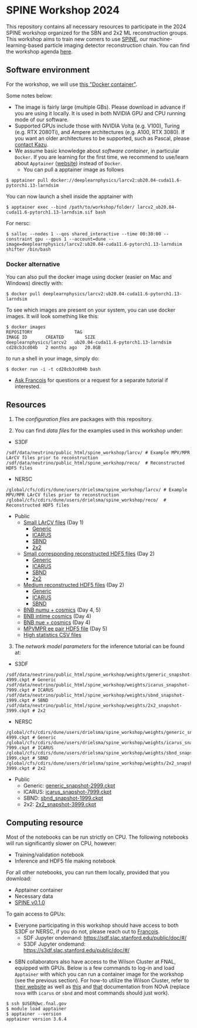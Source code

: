 # SPINE Workshop 2024

This repository contains all necessary resources to participate in the 2024 SPINE workshop organized for the SBN and 2x2 ML reconstruction groups. This workshop aims to train new comers to use [SPINE](https://github.com/DeepLearnPhysics/spine), our machine-learning-based particle imaging detector reconstruction chain. You can find the workshop agenda [here](https://indico.slac.stanford.edu/event/8926/).

## Software environment

For the workshop, we will use [this "Docker container"](https://hub.docker.com/layers/deeplearnphysics/larcv2/ub20.04-cuda11.6-pytorch1.13-larndsim/images/sha256-afe799e39e2000949f3f247ab73fe70039fb411cb301cb3c78678b68c22e37fb?context=explore).

Some notes below:

* The image is fairly large (multiple GBs). Please download in advance if you are using it locally. It is used in both NVIDIA GPU and CPU running mode of our software.
* Supported GPUs include those with NVIDIA Volta (e.g. V100), Turing (e.g. RTX 2080Ti), and Ampere architectures (e.g. A100, RTX 3080). If you want an older architectures to be supported, such as Pascal, please [contact Kazu](mailto:kterao@slac.stanford.edu).
* We assume basic knowledge about _software container_, in particular `Docker`. If you are learning for the first time, we recommend to use/learn about `Apptainer` ([website](https://apptainer.org/docs/user/latest/)) instead of `Docker`.
    * You can pull a apptainer image as follows
```shell
$ apptainer pull docker://deeplearnphysics/larcv2:ub20.04-cuda11.6-pytorch1.13-larndsim
```
You can now launch a shell inside the apptainer with
```shell
$ apptainer exec --bind /path/to/workshop/folder/ larcv2_ub20.04-cuda11.6-pytorch1.13-larndsim.sif bash
```
For nersc:
```shell
$ salloc --nodes 1 --qos shared_interactive --time 00:30:00 --constraint gpu --gpus 1 --account=dune --image=deeplearnphysics/larcv2:ub20.04-cuda11.6-pytorch1.13-larndsim shifter /bin/bash
```
### Docker alternative

You can also pull the docker image using docker (easier on Mac and Windows) directly with:
```shell
$ docker pull deeplearnphysics/larcv2:ub20.04-cuda11.6-pytorch1.13-larndsim
```
To see which images are present on your system, you can use docker images. It will look something like this:
```shell
$ docker images
REPOSITORY                TAG                                     IMAGE ID       CREATED        SIZE
deeplearnphysics/larcv2   ub20.04-cuda11.6-pytorch1.13-larndsim   cd28cb3cd04b   2 months ago   20.8GB
```
to run a shell in your image, simply do:
```shell
$ docker run -i -t cd28cb3cd04b bash
```

* [Ask Francois](mailto:drielsma@slac.stanford.edu) for questions or a request for a separate tutorial if interested.

## Resources

1. The *configuration files* are packages with this repository.

2. You can find *data files* for the examples used in this workshop under:
- S3DF
```shell
/sdf/data/neutrino/public_html/spine_workshop/larcv/ # Example MPV/MPR LArCV files prior to reconstruction
/sdf/data/neutrino/public_html/spine_workshop/reco/  # Reconstructed HDF5 files
```
- NERSC
```shell
/global/cfs/cdirs/dune/users/drielsma/spine_workshop/larcv/ # Example MPV/MPR LArCV files prior to reconstruction
/global/cfs/cdirs/dune/users/drielsma/spine_workshop/reco/  # Reconstructed HDF5 files
```
- Public
  - [Small LArCV files](https://s3df.slac.stanford.edu/data/neutrino/spine_workshop/larcv/) (Day 1)
    - [Generic](https://s3df.slac.stanford.edu/data/neutrino/spine_workshop/larcv/generic_small.root)
    - [ICARUS](https://s3df.slac.stanford.edu/data/neutrino/spine_workshop/larcv/icarus_small.root)
    - [SBND](https://s3df.slac.stanford.edu/data/neutrino/spine_workshop/larcv/sbnd_small.root)
    - [2x2](https://s3df.slac.stanford.edu/data/neutrino/spine_workshop/larcv/2x2_small.root)
  - [Small corresponding reconstructed HDF5 files](https://s3df.slac.stanford.edu/data/neutrino/spine_workshop/reco/) (Day 2)
    - [Generic](https://s3df.slac.stanford.edu/data/neutrino/spine_workshop/reco/generic_small_spine.h5)
    - [ICARUS](https://s3df.slac.stanford.edu/data/neutrino/spine_workshop/reco/icarus_small_spine.h5)
    - [SBND](https://s3df.slac.stanford.edu/data/neutrino/spine_workshop/reco/sbnd_small_spine.h5)
    - [2x2](https://s3df.slac.stanford.edu/data/neutrino/spine_workshop/reco/2x2_small_spine.h5)
  - [Medium reconstructed HDF5 files](https://s3df.slac.stanford.edu/data/neutrino/spine_workshop/reco/) (Day 2)
    - [Generic](https://s3df.slac.stanford.edu/data/neutrino/spine_workshop/reco/generic_medium_spine.h5)
    - [ICARUS](https://s3df.slac.stanford.edu/data/neutrino/spine_workshop/reco/icarus_medium_spine.h5)
    - [SBND](https://s3df.slac.stanford.edu/data/neutrino/spine_workshop/reco/sbnd_medium_spine.h5)
  - [BNB numu + cosmics](https://drive.google.com/file/d/13zSSXzWO1rsigWirtcp2vjU3EWFV4CAy/view?usp=sharing) (Day 4, 5)
  - [BNB intime cosmics](https://drive.google.com/file/d/1qBDUmCPjSsNi_SW6L6tWduPSFcBQaTMW/view?usp=sharing) (Day 4)
  - [BNB nue + cosmics](https://drive.google.com/file/d/1TwEgVMGXB8ZbrW2tdBcWFrIx4A0YTcj8/view?usp=drive_link) (Day 4)
  - [MPVMPR ee pair HDF5 file](https://drive.google.com/file/d/13x0seDs9ekQ6mwcnxUGkWJpwsis9DVRL/view?usp=sharing) (Day 5)
  - [High statistics CSV files](https://drive.google.com/drive/folders/1inRAzgCXSHEW-WAE1M25UTot_j7qioaO?usp=sharing)

3. The *network model parameters* for the inference tutorial can be found at:
- S3DF
```shell
/sdf/data/neutrino/public_html/spine_workshop/weights/generic_snapshot-4999.ckpt # Generic
/sdf/data/neutrino/public_html/spine_workshop/weights/icarus_snapshot-7999.ckpt # ICARUS
/sdf/data/neutrino/public_html/spine_workshop/weights/sbnd_snapshot-1999.ckpt # SBND
/sdf/data/neutrino/public_html/spine_workshop/weights/2x2_snapshot-3999.ckpt # 2x2
```
- NERSC
```shell
/global/cfs/cdirs/dune/users/drielsma/spine_workshop/weights/generic_snapshot-4999.ckpt # Generic
/global/cfs/cdirs/dune/users/drielsma/spine_workshop/weights/icarus_snapshot-7999.ckpt # ICARUS
/global/cfs/cdirs/dune/users/drielsma/spine_workshop/weights/sbnd_snapshot-1999.ckpt # SBND
/global/cfs/cdirs/dune/users/drielsma/spine_workshop/weights/2x2_snapshot-3999.ckpt # 2x2
```
- Public
  - Generic: [generic_snapshot-2999.ckpt](https://s3df.slac.stanford.edu/data/neutrino/spine_workshop/weights/generic_snapshot-4999.ckpt)
  - ICARUS: [icarus_snapshot-7999.ckpt](https://s3df.slac.stanford.edu/data/neutrino/spine_workshop/weights/icarus_snapshot-7999.ckpt)
  - SBND: [sbnd_snapshot-1999.ckpt](https://s3df.slac.stanford.edu/data/neutrino/spine_workshop/weights/sbnd_snapshot-1999.ckpt)
  - 2x2: [2x2_snapshot-3999.ckpt](https://s3df.slac.stanford.edu/data/neutrino/spine_workshop/weights/2x2_snapshot-3999.ckpt)

## Computing resource
Most of the notebooks can be run strictly on CPU. The following notebooks will run significantly slower on CPU, however:
- Training/validation notebook
- Inference and HDF5 file making notebook

For all other notebooks, you can run them locally, provided that you download:
- Apptainer container
- Necessary data
- [SPINE v0.1.0](https://github.com/DeepLearnPhysics/spine)

To gain access to GPUs:
- Everyone participating in this workshop should have access to both S3DF or NERSC, if you do not, please reach out to [Francois](mailto:drielsma@slac.stanford.edu).
  - SDF Jupyter ondemand: https://sdf.slac.stanford.edu/public/doc/#/
  - S3DF Jupyter ondemand: https://s3df.slac.stanford.edu/public/doc/#/

* SBN collaborators also have access to the Wilson Cluster at FNAL, equipped with GPUs. Below is a few commands to log-in and load `Apptainer` with which you can run a container image for the workshop (see the previous section). For how-to utilize the Wilson Cluster, refer to [their website](https://computing.fnal.gov/wilsoncluster/slurm-job-scheduler/) as well as [this](https://cdcvs.fnal.gov/redmine/projects/nova_reconstruction/wiki/The_Wilson_Cluster) and [that](https://cdcvs.fnal.gov/redmine/projects/nova_reconstruction/wiki/Step-by-step_guide_to_running_on_the_WC) documentation from NOvA (replace `nova` with `icarus` or `sbnd` and most commands should just work).

```shell
$ ssh $USER@wc.fnal.gov
$ module load apptainer
$ apptainer --version
apptainer version 3.6.4
```
